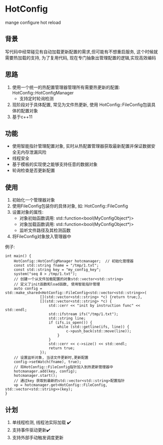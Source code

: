 # HotConfig
mange configure hot reload

## 背景
写代码中经常碰见有自动加载更新配置的需求,但可能有不想重启服务, 这个时候就需要热加载的支持,
为了复用代码, 现在专门抽象出管理配置的逻辑,实现高效编码

## 思路
1. 使用一个统一的热配置管理器管理所有需要热更新的配置: HotConfig::HotConfigManager
    * 支持定时轮询检测
2. 现阶段对于具体配置, 常见为文件热更新, 使用 HotConfig::FileConfig包装具体的配置对象
3. 基于c++11

## 功能
* 使用智能指针管理配置对象, 实时从热配置管理器获取最新配置并保证数据安全无内存泄漏风险
* 线程安全
* 基于模板的实现使之能够支持任意的数据对象
* 轮询检查是否更新配置

## 使用

1. 初始化一个管理器对象
2. 使用FileConfig包装你的具体对象, 如: HotConfig::FileConfig<MyConfigObject>
3. 设置对象的属性:
    * 对象初始函数调用: std::function<bool(MyConfigObject*)>
    * 对象加载函数调用: std::function<bool(MyConfigObject*)>
    * 监听文件路径及其检测函数
4. 将FileConfig对象放入管理器中


例子:
```
int main() {
    HotConfig::HotConfigManager hotcmanager;  // 初始化管理器
    const std::string fname = "/tmp/1.txt";
    const std::string key = "my_config_key";
    system("seq 8 > /tmp/1.txt");
    // 创建一个从文件加载配置的对象std::vector<std::string>
    // 定义了init函数和load函数, 使用智能指针管理
    auto config = std::make_shared<HotConfig::FileConfig<std::vector<std::string>>(
                [](std::vector<std::string> *c) {return true;},
                [](std::vector<std::string> *c) {
                    std::cerr << "init by instruction func" << std::endl;
                    std::ifstream ifs("/tmp/1.txt");
                    std::string line;
                    if (ifs.is_open()) {
                        while (std::getline(ifs, line)) {
                            c->push_back(std::move(line));
                        }
                    }
                    std::cerr << c->size() << std::endl;
                    return true;
                });
    // 设置监听对象, 当该文件更新时,更新配置
    config->setWatch(fname), true);
    // 将HotConfig::FileConfig指针加入到热更新管理器中
    hotcmanager.add(key, config);
    hotcmanager.start();
    // 通过key 获取到最新的std::vector<std::string>配置指针
    vp = hotcmanager.get<HotConfig::FileConfig, std::vector<std::string>>(key);
}

```

## 计划
1. 单线程检测, 线程池实际加载  :heavy_check_mark:
2. 支持事件驱动更新:heavy_check_mark:
3. 支持外部手动触发调度更新
